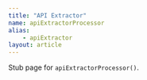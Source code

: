 ```yaml
---
title: "API Extractor"
name: apiExtractorProcessor
alias:
    - apiExtractor
layout: article
---
```


Stub page for `apiExtractorProcessor()`.
